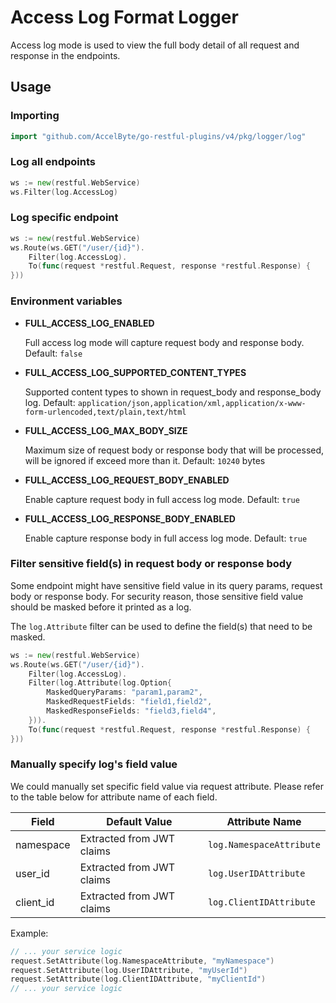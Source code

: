 # Access Log Format Logger

Access log mode is used to view the full body detail of all request and response in the endpoints.

## Usage

### Importing

```go
import "github.com/AccelByte/go-restful-plugins/v4/pkg/logger/log"
```

### Log all endpoints

```go
ws := new(restful.WebService)
ws.Filter(log.AccessLog)
```

### Log specific endpoint

```go
ws := new(restful.WebService)
ws.Route(ws.GET("/user/{id}").
    Filter(log.AccessLog).
    To(func(request *restful.Request, response *restful.Response) {
}))
```

### Environment variables

- **FULL_ACCESS_LOG_ENABLED**

  Full access log mode will capture request body and response body. Default: `false`

- **FULL_ACCESS_LOG_SUPPORTED_CONTENT_TYPES**

  Supported content types to shown in request_body and response_body log.
  Default: `application/json,application/xml,application/x-www-form-urlencoded,text/plain,text/html`

- **FULL_ACCESS_LOG_MAX_BODY_SIZE**

  Maximum size of request body or response body that will be processed, will be ignored if exceed more than it. Default: `10240` bytes

- **FULL_ACCESS_LOG_REQUEST_BODY_ENABLED**

  Enable capture request body in full access log mode. Default: `true`

- **FULL_ACCESS_LOG_RESPONSE_BODY_ENABLED**

  Enable capture response body in full access log mode. Default: `true`

### Filter sensitive field(s) in request body or response body

Some endpoint might have sensitive field value in its query params, request body or response body.
For security reason, those sensitive field value should be masked before it printed as a log.

The `log.Attribute` filter can be used to define the field(s) that need to be masked.

```go
ws := new(restful.WebService)
ws.Route(ws.GET("/user/{id}").
    Filter(log.AccessLog).
    Filter(log.Attribute(log.Option{
        MaskedQueryParams: "param1,param2",
        MaskedRequestFields: "field1,field2",
        MaskedResponseFields: "field3,field4",
    })).
    To(func(request *restful.Request, response *restful.Response) {
}))
```

### Manually specify log's field value

We could manually set specific field value via request attribute.
Please refer to the table below for attribute name of each field.

| Field     | Default Value             | Attribute Name           |
|-----------|---------------------------|--------------------------|
| namespace | Extracted from JWT claims | `log.NamespaceAttribute` |
| user_id   | Extracted from JWT claims | `log.UserIDAttribute`    |
| client_id | Extracted from JWT claims | `log.ClientIDAttribute`  |

Example: 

```go
// ... your service logic
request.SetAttribute(log.NamespaceAttribute, "myNamespace")
request.SetAttribute(log.UserIDAttribute, "myUserId")
request.SetAttribute(log.ClientIDAttribute, "myClientId")
// ... your service logic
```
